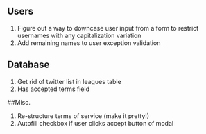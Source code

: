 ## Users
1. Figure out a way to downcase user input from a form to restrict usernames with any capitalization variation
2. Add remaining names to user exception validation


## Database
1. Get rid of twitter list in leagues table
2. Has accepted terms field

##Misc.
1. Re-structure terms of service (make it pretty!)
2. Autofill checkbox if user clicks accept button of modal
